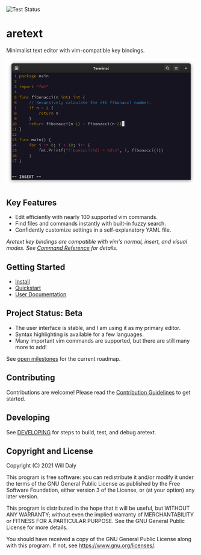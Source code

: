 ![Test Status](https://github.com/aretext/aretext/actions/workflows/test.yml/badge.svg)

aretext
=======

Minimalist text editor with vim-compatible key bindings.

[![screenshot of aretext](screenshot.png)](https://aretext.org)

Key Features
------------

-	Edit efficiently with nearly 100 supported vim commands.
-	Find files and commands instantly with built-in fuzzy search.
-	Confidently customize settings in a self-explanatory YAML file.

*Aretext key bindings are compatible with vim's normal, insert, and visual modes. See [Command Reference](https://aretext.org/docs/command-reference/) for details.*

Getting Started
---------------

-	[Install](https://aretext.org/docs/install/)
-	[Quickstart](https://aretext.org/docs/quickstart/)
-	[User Documentation](https://aretext.org/docs/)

Project Status: Beta
--------------------

-	The user interface is stable, and I am using it as my primary editor.
-	Syntax highlighting is available for a few languages.
-	Many important vim commands are supported, but there are still many more to add!

See [open milestones](https://github.com/aretext/aretext/milestones?direction=asc&sort=title&state=open) for the current roadmap.

Contributing
------------

Contributions are welcome! Please read the [Contribution Guidelines](CONTRIBUTING.md) to get started.

Developing
----------

See [DEVELOPING](DEVELOPING.md) for steps to build, test, and debug aretext.

Copyright and License
---------------------

Copyright (C) 2021 Will Daly

This program is free software: you can redistribute it and/or modify it under the terms of the GNU General Public License as published by the Free Software Foundation, either version 3 of the License, or (at your option) any later version.

This program is distributed in the hope that it will be useful, but WITHOUT ANY WARRANTY; without even the implied warranty of MERCHANTABILITY or FITNESS FOR A PARTICULAR PURPOSE. See the GNU General Public License for more details.

You should have received a copy of the GNU General Public License along with this program. If not, see https://www.gnu.org/licenses/.
